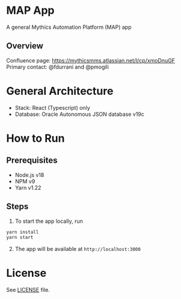 
# MAP App
A general Mythics Automation Platform (MAP) app

## Overview
Confluence page: https://mythicsmms.atlassian.net/l/cp/xmoDnuGF <br/>
Primary contact: @fdurrani and @pmogili

# General Architecture
- Stack: React (Typescript) only
- Database: Oracle Autonomous JSON database v19c

# How to Run
## Prerequisites
- Node.js v18
- NPM v9
- Yarn v1.22

## Steps
1. To start the app locally, run 
```bash
yarn install
yarn start
```
2. The app will be available at `http://localhost:3000`

# License
See [LICENSE](LICENSE) file.